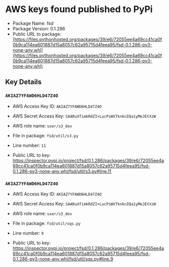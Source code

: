 # AWS keys found published to PyPi

* Package Name: fsd
* Package Version: 0.1.286
* Public URL to package: [https://files.pythonhosted.org/packages/39/e6/72055ee4a69cc41ca0f0b9ca114ea601887d15a8057c62a95715d4feea95/fsd-0.1.286-py3-none-any.whl](https://files.pythonhosted.org/packages/39/e6/72055ee4a69cc41ca0f0b9ca114ea601887d15a8057c62a95715d4feea95/fsd-0.1.286-py3-none-any.whl)

## Key Details

### `AKIAZ7YFAWD6HLD47Z4O`

* AWS Access Key ID: `AKIAZ7YFAWD6HLD47Z4O`
* AWS Secret Access Key: `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` 
* AWS role name: `user/s3_dev`
* File in package: `fsd/util/s3.py`
* Line number: `11`

* Public URL to key: https://inspector.pypi.io/project/fsd/0.1.286/packages/39/e6/72055ee4a69cc41ca0f0b9ca114ea601887d15a8057c62a95715d4feea95/fsd-0.1.286-py3-none-any.whl/fsd/util/s3.py#line.11



### `AKIAZ7YFAWD6HLD47Z4O`

* AWS Access Key ID: `AKIAZ7YFAWD6HLD47Z4O`
* AWS Secret Access Key: `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` 
* AWS role name: `user/s3_dev`
* File in package: `fsd/util/sqs.py`
* Line number: `9`

* Public URL to key: https://inspector.pypi.io/project/fsd/0.1.286/packages/39/e6/72055ee4a69cc41ca0f0b9ca114ea601887d15a8057c62a95715d4feea95/fsd-0.1.286-py3-none-any.whl/fsd/util/sqs.py#line.9


